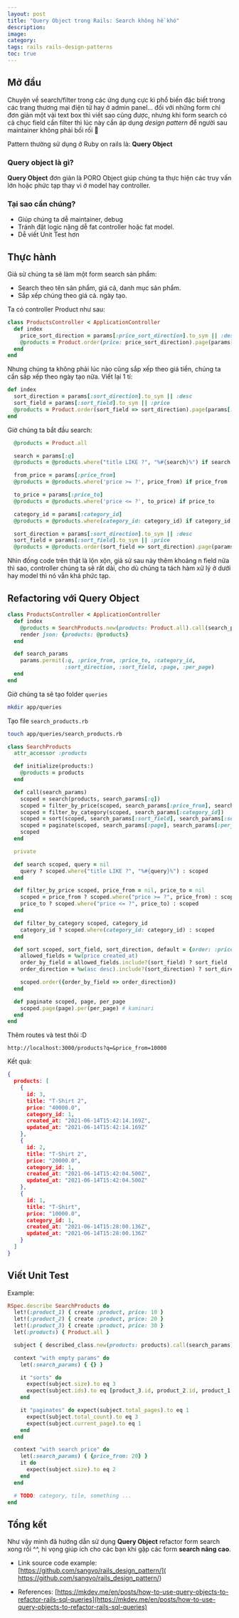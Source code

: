 ```yaml
---
layout: post
title: "Query Object trong Rails: Search không hề khó"
description:
image:
category:
tags: rails rails-design-patterns
toc: true
---
```


## Mở đầu
Chuyện về search/filter trong các ứng dụng cực kì phổ biến đặc biết trong các trang thương mại điện tử hay ở admin
panel... đối với những form chỉ đơn giản một vài text box thì viết sao cũng được, nhưng khi form search có cả chục field
cần filter thì lúc này cần áp dụng *design pattern* để người sau maintainer không phải bối rối :penguin:

Pattern thường sử dụng ở Ruby on rails là: **Query Object**

### Query object là gì?
**Query Object** đơn giản là PORO Object giúp chúng ta thực hiện các truy vấn lớn hoặc phức tạp thay vì ở model hay
controller.

### Tại sao cần chúng?
- Giúp chúng ta dễ maintainer, debug
- Tránh đặt logic nặng dễ fat controller hoặc fat model.
- Dễ viết Unit Test hơn

## Thực hành
Giả sử chúng ta sẽ làm một form search sản phẩm:
- Search theo tên sản phẩm, giá cả, danh mục sản phẩm.
- Sắp xếp chúng theo giá cả. ngày tạo.

Ta có controller Product như sau:
```ruby
class ProductsController < ApplicationController
  def index
    price_sort_direction = params[:price_sort_direction].to_sym || :desc
    @products = Product.order(price: price_sort_direction).page(params[:page]).per(params[:per_page])
  end
end
```
Nhưng chúng ta không phải lúc nào cũng sắp xếp theo giá tiền, chúng ta cần sắp xếp theo ngày tạo nữa.
Viết lại 1 tí:

```ruby
def index
  sort_direction = params[:sort_direction].to_sym || :desc
  sort_field = params[:sort_field].to_sym || :price
  @products = Product.order(sort_field => sort_direction).page(params[:page]).per(params[:per_page])
end
```

Giờ chúng ta bắt đầu search:
```ruby
  @products = Product.all

  search = params[:q]
  @products = @products.where("title LIKE ?", "%#{search}%") if search

  from_price = params[:price_from]
  @products = @products.where('price >= ?', price_from) if price_from

  to_price = params[:price_to]
  @products = @products.where('price <= ?', to_price) if price_to

  category_id = params[:category_id]
  @products = @products.where(category_id: category_id) if category_id

  sort_direction = params[:sort_direction].to_sym || :desc
  sort_field = params[:sort_field].to_sym || :price
  @products = @products.order(sort_field => sort_direction).page(params[:page]).per(params[:per_page])
```

Nhìn đống code trên thật là lộn xộn, giả sử sau này thêm khoảng n field nữa thì sao, controller chúng ta sẽ rất dài, cho
dù chúng ta tách hàm xử lý ở dưới hay model thì nó vẫn khá phức tạp.

## Refactoring với Query Object

```ruby
class ProductsController < ApplicationController
  def index
    @products = SearchProducts.new(products: Product.all).call(search_params)
    render json: {products: @products}
  end

  def search_params
    params.permit(:q, :price_from, :price_to, :category_id,
                  :sort_direction, :sort_field, :page, :per_page)
  end
end
```
Giờ chúng ta sẽ tạo folder `queries`
```sh
mkdir app/queries
```
Tạo file `search_products.rb`
```sh
touch app/queries/search_products.rb
```
```ruby
class SearchProducts
  attr_accessor :products

  def initialize(products:)
    @products = products
  end

  def call(search_params)
    scoped = search(products, search_params[:q])
    scoped = filter_by_price(scoped, search_params[:price_from], search_params[:price_to])
    scoped = filter_by_category(scoped, search_params[:category_id])
    scoped = sort(scoped, search_params[:sort_field], search_params[:sort_direction])
    scoped = paginate(scoped, search_params[:page], search_params[:per_page])
    scoped
  end

  private

  def search scoped, query = nil
    query ? scoped.where("title LIKE ?", "%#{query}%") : scoped
  end

  def filter_by_price scoped, price_from = nil, price_to = nil
    scoped = price_from ? scoped.where("price >= ?", price_from) : scoped
    price_to ? scoped.where("price <= ?", price_to) : scoped
  end

  def filter_by_category scoped, category_id
    category_id ? scoped.where(category_id: category_id) : scoped
  end

  def sort scoped, sort_field, sort_direction, default = {order: :price, sort: :desc}
    allowed_fields = %w(price created_at)
    order_by_field = allowed_fields.include?(sort_field) ? sort_field : default[:order]
    order_direction = %w(asc desc).include?(sort_direction) ? sort_direction : default[:sort]

    scoped.order({order_by_field => order_direction})
  end

  def paginate scoped, page, per_page
    scoped.page(page).per(per_page) # kaminari
  end
end
```
Thêm routes và test thôi :D
```
http://localhost:3000/products?q=&price_from=10000
```
Kết quả:
```json
{
  products: [
    {
      id: 3,
      title: "T-Shirt 2",
      price: "40000.0",
      category_id: 1,
      created_at: "2021-06-14T15:42:14.169Z",
      updated_at: "2021-06-14T15:42:14.169Z"
    },
    {
      id: 2,
      title: "T-Shirt 2",
      price: "20000.0",
      category_id: 1,
      created_at: "2021-06-14T15:42:04.500Z",
      updated_at: "2021-06-14T15:42:04.500Z"
    },
    {
      id: 1,
      title: "T-Shirt",
      price: "10000.0",
      category_id: 1,
      created_at: "2021-06-14T15:28:00.136Z",
      updated_at: "2021-06-14T15:28:00.136Z"
    }
  ]
}
```

## Viết Unit Test
Example:
```ruby
RSpec.describe SearchProducts do
  let!(:product_1) { create :product, price: 10 }
  let!(:product_2) { create :product, price: 20 }
  let!(:product_3) { create :product, price: 30 }
  let(:products) { Product.all }

  subject { described_class.new(products: products).call(search_params) }

  context "with empty params" do
    let(:search_params) { {} }

    it "sorts" do
      expect(subject.size).to eq 3
      expect(subject.ids).to eq [product_3.id, product_2.id, product_1.id]
    end

    it "paginates" do expect(subject.total_pages).to eq 1
      expect(subject.total_count).to eq 3
      expect(subject.current_page).to eq 1
    end
  end

  context "with search price" do
    let(:search_params) { {price_from: 20} }
    it do
      expect(subject.size).to eq 2
    end
  end

  # TODO: category, tile, something ...
end
```

## Tổng kết
Như vậy mình đã hướng dẫn sử dụng **Query Object** refactor form search xong rồi ^^, hi vọng giúp ích cho các bạn khi gặp
các form **search nâng cao**.

- Link source code example: [https://github.com/sangvo/rails_design_pattern/](
https://github.com/sangvo/rails_design_pattern/)

- References:
[https://mkdev.me/en/posts/how-to-use-query-objects-to-refactor-rails-sql-queries](https://mkdev.me/en/posts/how-to-use-query-objects-to-refactor-rails-sql-queries)
